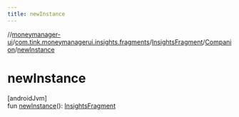 ```yaml
---
title: newInstance
---
```

//[moneymanager-ui](../../../../index.html)/[com.tink.moneymanagerui.insights.fragments](../../index.html)/[InsightsFragment](../index.html)/[Companion](index.html)/[newInstance](new-instance.html)



# newInstance



[androidJvm]\
fun [newInstance](new-instance.html)(): [InsightsFragment](../index.html)




